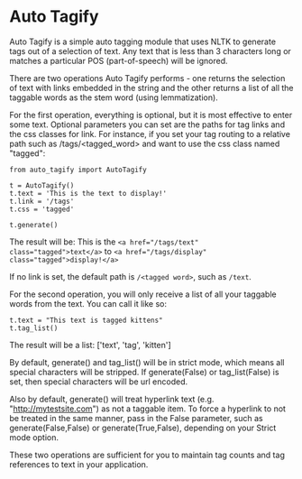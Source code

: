 # Auto Tagify

Auto Tagify is a simple auto tagging module that uses NLTK to generate tags out of a selection of text. Any text that is less than 3 characters long or matches a particular POS (part-of-speech) will be ignored.

There are two operations Auto Tagify performs - one returns the selection of text with links embedded in the string and the other returns a list of all the taggable words as the stem word (using lemmatization).

For the first operation, everything is optional, but it is most effective to enter some text. Optional parameters you can set are the paths for tag links and the css classes for link. For instance, if you set your tag routing to a relative path such as /tags/<tagged_word> and want to use the css class named "tagged":

    from auto_tagify import AutoTagify

    t = AutoTagify()
    t.text = 'This is the text to display!'
    t.link = '/tags'
    t.css = 'tagged'

    t.generate()

The result will be: This is the `<a href="/tags/text" class="tagged">text</a>` to `<a href="/tags/display" class="tagged">display!</a>`

If no link is set, the default path is `/<tagged word>`, such as `/text`.

For the second operation, you will only receive a list of all your taggable words from the text. You can call it like so:

    t.text = "This text is tagged kittens"
    t.tag_list()

The result will be a list: ['text', 'tag', 'kitten']

By default, generate() and tag_list() will be in strict mode, which means all special characters will be stripped. If generate(False) or tag_list(False) is set, then special characters will be url encoded.

Also by default, generate() will treat hyperlink text (e.g. "http://mytestsite.com") as not a taggable item. To force a hyperlink to not be treated in the same manner, pass in the False parameter, such as generate(False,False) or generate(True,False), depending on your Strict mode option.

These two operations are sufficient for you to maintain tag counts and tag references to text in your application.
